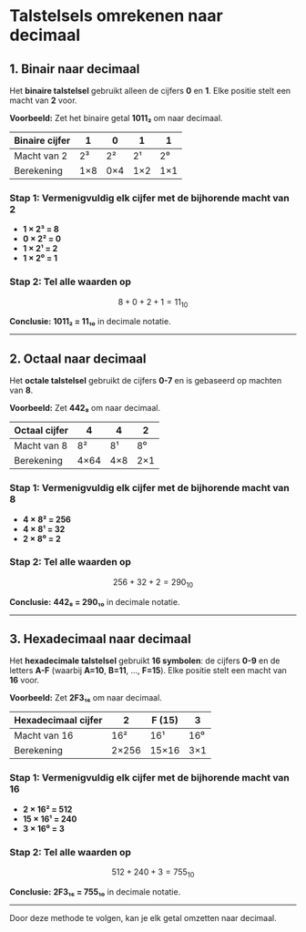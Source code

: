 # Talstelsels omrekenen naar decimaal

## 1. Binair naar decimaal

Het **binaire talstelsel** gebruikt alleen de cijfers **0** en **1**. Elke positie stelt een macht van **2** voor. 

**Voorbeeld:** Zet het binaire getal **1011₂** om naar decimaal.

| Binaire cijfer | 1 | 0 | 1 | 1 |
|---------------|---|---|---|---|
| Macht van 2   | 2³ | 2² | 2¹ | 2⁰ |
| Berekening    | 1×8 | 0×4 | 1×2 | 1×1 |

### Stap 1: Vermenigvuldig elk cijfer met de bijhorende macht van 2
- **1 × 2³ = 8**
- **0 × 2² = 0**
- **1 × 2¹ = 2**
- **1 × 2⁰ = 1**

### Stap 2: Tel alle waarden op
$$
8 + 0 + 2 + 1 = 11_{10}
$$

**Conclusie:** **1011₂ = 11₁₀** in decimale notatie.

---

## 2. Octaal naar decimaal

Het **octale talstelsel** gebruikt de cijfers **0-7** en is gebaseerd op machten van **8**.

**Voorbeeld:** Zet **442₈** om naar decimaal.

| Octaal cijfer | 4 | 4 | 2 |
|--------------|---|---|---|
| Macht van 8  | 8² | 8¹ | 8⁰ |
| Berekening   | 4×64 | 4×8 | 2×1 |

### Stap 1: Vermenigvuldig elk cijfer met de bijhorende macht van 8
- **4 × 8² = 256**
- **4 × 8¹ = 32**
- **2 × 8⁰ = 2**

### Stap 2: Tel alle waarden op
$$
256 + 32 + 2 = 290_{10}
$$

**Conclusie:** **442₈ = 290₁₀** in decimale notatie.

---

## 3. Hexadecimaal naar decimaal

Het **hexadecimale talstelsel** gebruikt **16 symbolen**: de cijfers **0-9** en de letters **A-F** (waarbij **A=10**, **B=11**, ..., **F=15**). Elke positie stelt een macht van **16** voor.

**Voorbeeld:** Zet **2F3₁₆** om naar decimaal.

| Hexadecimaal cijfer | 2 | F (15) | 3 |
|---------------------|---|------|---|
| Macht van 16       | 16² | 16¹ | 16⁰ |
| Berekening         | 2×256 | 15×16 | 3×1 |

### Stap 1: Vermenigvuldig elk cijfer met de bijhorende macht van 16
- **2 × 16² = 512**
- **15 × 16¹ = 240**
- **3 × 16⁰ = 3**

### Stap 2: Tel alle waarden op
$$
512 + 240 + 3 = 755_{10}
$$

**Conclusie:** **2F3₁₆ = 755₁₀** in decimale notatie.

---

Door deze methode te volgen, kan je elk getal omzetten naar decimaal.
